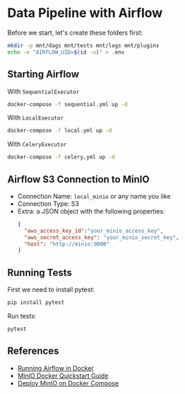 # Data Pipeline with Airflow

Before we start, let's create these folders first:

```sh
mkdir -p mnt/dags mnt/tests mnt/logs mnt/plugins
echo -e "AIRFLOW_UID=$(id -u)" > .env
```

## Starting Airflow

With `SequentialExecutor`

```sh
docker-compose -f sequential.yml up -d
```

With `LocalExecutor`

```sh
docker-compose -f local.yml up -d
```

With `CeleryExecutor`

```sh
docker-compose -f celery.yml up -d
```

## Airflow S3 Connection to MinIO

* Connection Name: `local_minio` or any name you like
* Connection Type: S3
* Extra: a JSON object with the following properties:
  ```json
  {
    "aws_access_key_id":"your_minio_access_key",
    "aws_secret_access_key": "your_minio_secret_key",
    "host": "http://minio:9000"
  }
  ```

## Running Tests

First we need to install pytest:
```sh
pip install pytest
```

Run tests:
```sh
pytest
```

## References

* [Running Airflow in Docker](https://airflow.apache.org/docs/apache-airflow/stable/start/docker.html)
* [MinIO Docker Quickstart Guide](https://docs.min.io/docs/minio-docker-quickstart-guide.html)
* [Deploy MinIO on Docker Compose](https://docs.min.io/docs/deploy-minio-on-docker-compose)
